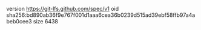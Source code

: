 version https://git-lfs.github.com/spec/v1
oid sha256:bd890ab36f9e767f001d1aaa6cea36b0239d515ad39ebf58ffb97a4abeb0cee3
size 6438
